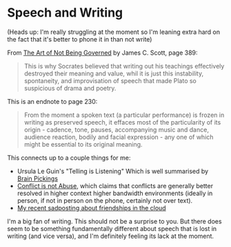 # Speech and Writing

(Heads up: I'm really struggling at the moment so I'm leaning extra hard on the fact that it's better to phone it in than not write)

From [The Art of Not Being Governed](https://amzn.to/2LZMM4W) by James C. Scott, page 389:

> This is why Socrates believed that writing out his teachings effectively destroyed their meaning and value, whil it is just this instability, spontaneity, and improvisation of speech that made Plato so suspicious of drama and poetry.

This is an endnote to page 230:

> From the moment a spoken text (a particular performance) is frozen in writing as preserved speech, it effaces most of the particularity of its origin - cadence, tone, pauses, accompanying music and dance, audience reaction, bodily and facial expression - any one of which might be essential to its original meaning.

This connects up to a couple things for me:

* Ursula Le Guin's "Telling is Listening" Which is well summarised by [Brain Pickings](https://www.brainpickings.org/2015/10/21/telling-is-listening-ursula-k-le-guin-communication/)
* [Conflict is not Abuse](https://amzn.to/3emI4ud), which claims that conflicts are generally better resolved in higher context higher bandwidth environments (ideally in person, if not in person on the phone, certainly not over text).
* [My recent sadposting about friendships in the cloud](https://notebook.drmaciver.com/posts/2020-06-14-10:26.html)

I'm a big fan of writing. This should not be a surprise to you. But there does seem to be something fundamentally different about speech that is lost in writing (and vice versa), and I'm definitely feeling its lack at the moment.
